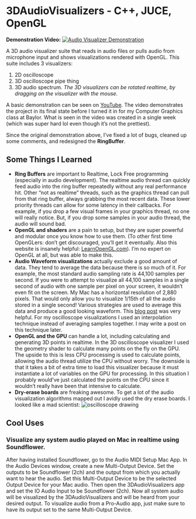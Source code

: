 # 3DAudioVisualizers - C\++, JUCE, OpenGL

**Demonstration Video:**
[![Audio Visualizer Demonstration](https://img.youtube.com/vi/rRQP3Yfpjvg/0.jpg)](https://www.youtube.com/watch?v=rRQP3Yfpjvg)


A 3D audio visualizer suite that reads in audio files or pulls audio from microphone input and shows visualizations rendered with OpenGL. This suite includes 3 visualizers:
1. 2D oscilloscope
2. 3D oscilloscope pipe thing
3. 3D audio spectrum.
_The 3D visualizers can be rotated realtime, by dragging on the visualizer with the mouse._

A basic demonstration can be seen on [YouTube](https://www.youtube.com/watch?v=rRQP3Yfpjvg).
The video demonstrates the project in its final state before I turned it in for my Computer Graphics class at Baylor. What is seen in the video was created in a single week (which was super hard lol even though it’s not the prettiest).

Since the original demonstration above, I’ve fixed a lot of bugs, cleaned up some comments, and redesigned the **RingBuffer**.


## Some Things I Learned
- **Ring Buffers** are important to Realtime, Lock Free programming (especially in audio development). The realtime audio thread can quickly feed audio into the ring buffer repeatedly without any real performance hit. Other “not as realtime” threads, such as the graphics thread can pull from that ring buffer, always grabbing the most recent data. These lower priority threads can allow for some latency in their callbacks. For example, if you drop a few visual frames in your graphics thread, no one will really notice. But, if you drop some samples in your audio thread, the audio will sound bad.
- **OpenGL and shaders** are a pain to setup, but they are super powerful and modular once you know how to use them. (To other first time OpenGLers: don’t get discouraged, you’ll get it eventually. Also this website is insanely helpful: [LearnOpenGL.com](https://learnopengl.com/)). I’m no expert on OpenGL at all, but was able to make this.
- **Audio Waveform visualizations** actually exclude a good amount of data. They tend to average the data because there is so much of it. For example, the most standard audio sampling rate is 44,100 samples per second. If you were to attempt to visualize all 44,100 samples in a single second of audio with one sample per pixel on your screen, it wouldn’t even fit on the screen. My Mac has a horizontal resolution of 2,880 pixels. That would only allow you to visualize 1/15th of all the audio stored in a single second! Various strategies are used to average this data and produce a good looking waveform. This [blog post](http://www.supermegaultragroovy.com/2009/10/06/drawing-waveforms/) was very helpful. For my oscilloscope visualizations I used an interpolation technique instead of averaging samples together. I may write a post on this technique later.
- **OpenGL and the GPU** can handle a lot, including calculating and generating 3D points in realtime. In the 3D oscilloscope visualizer I used the geometry shader to calculate many points on the fly on the GPU. The upside to this is less CPU processing is used to calculate points, allowing the audio thread utilize the CPU without worry. The downside is that it takes a bit of extra time to load this visualizer because it must instantiate a lot of variables on the GPU for processing. In this situation I probably would’ve just calculated the points on the CPU since it wouldn’t really have been that intensive to calculate.
- **Dry-erase boards** are freaking awesome. To get a lot of the audio visualization algorithms mapped out I avidly used the dry erase boards. I looked like a mad scientist: ![oscilloscope drawing](https://timart.me/img/3davosc.jpg)


## Cool Uses 
### Visualize any system audio played on Mac in realtime using Soundflower.
After having installed Soundflower, go to the Audio MIDI Setup Mac App. In the Audio Devices window, create a new Multi-Output Device. Set the outputs to be Soundflower (2ch) and the output from which you actually want to hear the audio. Set this Multi-Output Device to be the selected Output Device for your Mac audio. Then open the 3DAudioVisualizers app and set the IO Audio Input to be Soundflower (2ch). Now all system audio will be visualized by the 3DAudioVisualizers and will be heard from your desired output. To visualize audio from a Pro-Audio app, just make sure to have its output set to the same Multi-Output Device.

